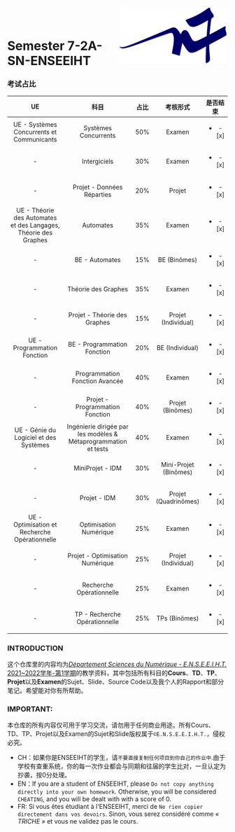 <div class="logo"><img src="logon7.png" width="250px" align="right"></div>

<br>
<br>

# Semester 7-2A-SN-ENSEEIHT

### 考试占比
|UE|科目|占比|考核形式|是否结束|
|:----:|:----:|:----:|:----:|:----:|
|UE - Systèmes Concurrents et Communicants|Systèmes Concurrents |50%|Examen|<ul><li>- [x] </li></ul>|
|-|Intergiciels|30%|Examen|<ul><li>- [x] </li></ul>|
|-|Projet - Données Réparties|20%|Projet|<ul><li>- [x] </li></ul>|
|UE - Théorie des Automates et des Langages, Théorie des Graphes|Automates|35%|Examen|<ul><li>- [x] </li></ul>|
|-|BE - Automates|15%|BE (Binômes)|<ul><li>- [x] </li></ul>|
|-|Théorie des Graphes|35%|Examen|<ul><li>- [x] </li></ul>|
|-|Projet - Théorie des Graphes|15%|Projet (Individual)|<ul><li>- [x] </li></ul>|
|UE - Programmation Fonction|BE - Programmation Fonction|20%|BE (Individual)|<ul><li>- [x] </li></ul>|
|-|Programmation Fonction Avancée|40%|Examen|<ul><li>- [x] </li></ul>|
|-|Projet - Programmation Fonction|40%|Projet (Binômes)|<ul><li>- [x] </li></ul>|
|UE - Génie du Logiciel et des Systèmes|Ingénierie dirigée par les modèles & Métaprogrammation et tests|40%|Examen|<ul><li>- [x] </li></ul>|
|-|MiniProjet - IDM|30%|Mini-Projet (Binômes)|<ul><li>- [x] </li></ul>|
|-|Projet - IDM|30%|Projet (Quadrinômes)|<ul><li>- [x] </li></ul>|
|UE - Optimisation et Recherche Opérationnelle|Optimisation Numérique|25%|Examen|<ul><li>- [x] </li></ul>|
|-|Projet - Optimisation Numérique|25%|Projet (Individual)|<ul><li>- [x] </li></ul>|
|-|Recherche Opérationnelle|25%|Examen|<ul><li>- [x] </li></ul>|
|-|TP - Recherche Opérationnelle|25%|TPs (Binômes)|<ul><li>- [x] </li></ul>|


### INTRODUCTION
这个仓库里的内容均为[*Département Sciences du Numérique - E.N.S.E.E.I.H.T.* 2021~2022学年-第1学期](http://formations.enseeiht.fr/fr/offre-de-formations/diplome-d-ingenieur-FC_DI/diplome-D/ingenieur-enseeiht-informatique-et-telecommunications-program-n7i5-171/ingenieur-enseeiht-informatique-et-telecommunications-2eme-annee-subprogram-n7i52-181.html)的教学资料，其中包括所有科目的**Cours**、**TD**、**TP**、**Projet**以及**Examen**的Sujet、Slide、Source Code以及我个人的Rapport和部分笔记。希望能对你有所帮助。


### IMPORTANT: 

本仓库的所有内容仅可用于学习交流，请勿用于任何商业用途。所有Cours、TD、TP、Projet以及Examen的Sujet和Slide版权属于`©E.N.S.E.E.I.H.T.`，侵权必究。
  * CH：如果你是ENSEEIHT的学生，请`不要直接复制任何项目到你自己的作业中`.由于学校有查重系统，你的每一次作业都会与同期和往届的学生比对，一旦认定为抄袭，按0分处理。
  * EN：If you are a student of ENSEEIHT, please `Do not copy anything directly into your own homework`. Otherwise, you will be considered `CHEATING`, and you will be dealt with with a score of 0.
  * FR: Si vous êtes étudiant à l'ENSEEIHT, merci de `Ne rien copier directement dans vos devoirs`. Sinon, vous serez considéré comme *« TRICHE »* et vous ne validez pas le cours.
